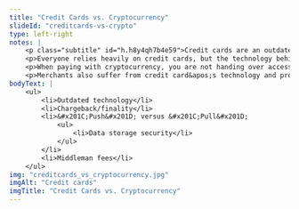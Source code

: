 ```yaml
--- 
title: "Credit Cards vs. Cryptocurrency"
slideId: "creditcards-vs-crypto"
type: left-right
notes: | 
    <p class="subtitle" id="h.h8y4qh7b4e59">Credit cards are an outdated technology rife with problems such as fraud. Cryptocurrency can offer solutions.</p>
    <p>Everyone relies heavily on credit cards, but the technology behind them is outdated and prone to fraud. When making a purchase, online or in-person, you are essentially handing over access to all of your funds every time you provide your credit card information. There is nothing preventing someone from fraudulently charging more than an agreed amount once they have the information you provided. </p>
    <p>When paying with cryptocurrency, you are not handing over access to all of your funds. Rather, you&apos;re specifically providing the required information and amount needed to execute the transaction. Companies that accept credit cards online might not act maliciously, but once you provide our data to them, they are responsible for keeping that data private. As mentioned earlier, these data repositories are goldmines for hackers. This problem does not exist with cryptocurrency, as no sensitive information has to be stored.</p>
    <p>Merchants also suffer from credit card&apos;s technology and processes. Consistent cash flow might not be a problem for large corporations, but it certainly is for small and medium sized businesses. You provide your goods and services, only for the real owner of the credit card to report fraud. The money is then taken from you and given back to the real owner of the card. Even though you as a merchant did nothing wrong.</p>
bodyText: | 
    <ul>
        <li>Outdated technology</li>
        <li>Chargeback/finality</li>
        <li>&#x201C;Push&#x201D; versus &#x201C;Pull&#x201D;
            <ul>
                <li>Data storage security</li>
            </ul>
        </li>
        <li>Middleman fees</li>
    </ul>
img: "creditcards_vs_cryptocurrency.jpg"
imgAlt: "Credit cards"
imgTitle: "Credit Cards vs. Cryptocurrency"
---
```


